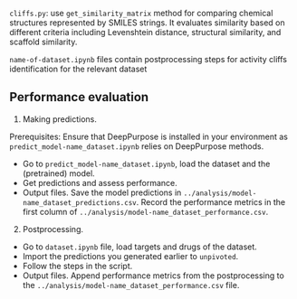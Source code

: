 `cliffs.py`: use  `get_similarity_matrix` method for comparing chemical structures represented by SMILES strings. 
It evaluates similarity based on different criteria including Levenshtein distance, structural similarity, and scaffold similarity.

`name-of-dataset.ipynb` files contain postprocessing steps for activity cliffs identification for the relevant dataset

## Performance evaluation

1. Making predictions. 

Prerequisites:
Ensure that DeepPurpose is installed in your environment as `predict_model-name_dataset.ipynb` relies on DeepPurpose methods.

- Go to `predict_model-name_dataset.ipynb`, load the dataset and the (pretrained) model. 
- Get predictions and assess performance. 
- Output files. Save the model predictions in `../analysis/model-name_dataset_predictions.csv`. Record the performance metrics in the first column of  `../analysis/model-name_dataset_performance.csv`.

2. Postprocessing. 
- Go to `dataset.ipynb` file, load targets and drugs of the dataset.
- Import the predictions you generated earlier to `unpivoted`.
- Follow the steps in the script. 
- Output files. Append performance metrics from the postprocessing to the `../analysis/model-name_dataset_performance.csv` file.


